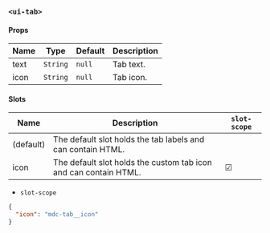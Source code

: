 ### `<ui-tab>`

#### Props

| Name | Type     | Default | Description |
| ---- | -------- | ------- | ----------- |
| text | `String` | `null`  | Tab text.   |
| icon | `String` | `null`  | Tab icon.   |

#### Slots

| Name      | Description                                                      | `slot-scope` |
| --------- | ---------------------------------------------------------------- | ------------ |
| (default) | The default slot holds the tab labels and can contain HTML.      |              |
| icon      | The default slot holds the custom tab icon and can contain HTML. | ☑            |

- `slot-scope`

```json
{
  "icon": "mdc-tab__icon"
}
```
